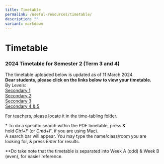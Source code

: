 ```yaml
---
title: Timetable
permalink: /useful-resources/timetable/
description: ""
variant: markdown
---
```

# Timetable

### 2024 Timetable for Semester 2 (Term 3 and 4)
The timetable uploaded below is updated as of 11 March 2024. 
<br>
**Dear students, please click on the links below to view your timetable.**
<br>
By Levels:
<br>
<a href="https://drive.google.com/file/d/17ZX-cNdz_Hb0ej8S6mNlT7iF99bWsSYq/view?usp=drive_link" target="_blank">Secondary 1</a>
<br>
<a href="https://drive.google.com/file/d/1YhgKwYKZAEpOV2NL0LnTXrTZauCa3nSX/view?usp=drive_link" target="_blank">Secondary 2</a>
<br>
<a href="https://drive.google.com/file/d/1ic45nN5vgwtyQAsUfTQY_XMoat0hqnBC/view?usp=drive_link" target="_blank">Secondary 3</a>
<br>
<a href="https://drive.google.com/file/d/1MOuW1J2LQrfGdQGdqDo-igxh0_4-DuNM/view?usp=sharing" target="_blank">Secondary 4 &amp; 5</a>



  
For teachers, please locate it in the time-tabling folder.  
  
\* To do a specific search within the PDF timetable, press &amp; hold&nbsp;_Ctrl+F_&nbsp;(or&nbsp;_Cmd+F_, if you are using Mac).  
A search bar will appear. You may type the name/class/room you are looking for, &amp; press&nbsp;_Enter_&nbsp;for results.  
  
\*\*Do take note that the timetable is separated into Week A (odd) &amp; Week B (even), for easier reference.